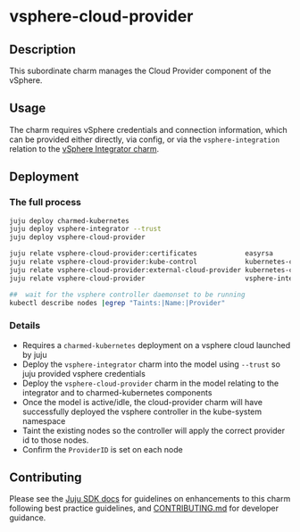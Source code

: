 # vsphere-cloud-provider

## Description

This subordinate charm manages the Cloud Provider component of the vSphere.

## Usage

The charm requires vSphere credentials and connection information, which
can be provided either directly, via config, or via the `vsphere-integration`
relation to the [vSphere Integrator charm](https://charmhub.io/vsphere-integrator).

## Deployment

### The full process

```bash
juju deploy charmed-kubernetes
juju deploy vsphere-integrator --trust
juju deploy vsphere-cloud-provider

juju relate vsphere-cloud-provider:certificates            easyrsa
juju relate vsphere-cloud-provider:kube-control            kubernetes-control-plane
juju relate vsphere-cloud-provider:external-cloud-provider kubernetes-control-plane
juju relate vsphere-cloud-provider                         vsphere-integrator

##  wait for the vsphere controller daemonset to be running
kubectl describe nodes |egrep "Taints:|Name:|Provider"
```

### Details

* Requires a `charmed-kubernetes` deployment on a vsphere cloud launched by juju
* Deploy the `vsphere-integrator` charm into the model using `--trust` so juju provided vsphere credentials
* Deploy the `vsphere-cloud-provider` charm in the model relating to the integrator and to charmed-kubernetes components
* Once the model is active/idle, the cloud-provider charm will have successfully deployed the vsphere controller in the kube-system
  namespace
* Taint the existing nodes so the controller will apply the correct provider id to those nodes. 
* Confirm the `ProviderID` is set on each node

## Contributing

Please see the [Juju SDK docs](https://juju.is/docs/sdk) for guidelines
on enhancements to this charm following best practice guidelines, and
[CONTRIBUTING.md](https://github.com/canonical/vsphere-cloud-provider/blob/main/CONTRIBUTING.md)
for developer guidance.
